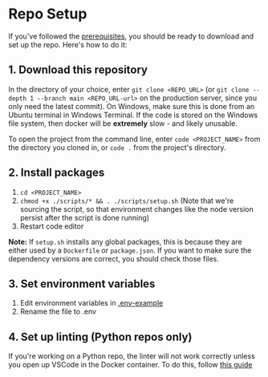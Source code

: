 # Repo Setup
If you've followed the [prerequisites](/setup/getting_started/prerequisites.html), you should be ready to download and set up the repo. Here's how to do it:

## 1. Download this repository
In the directory of your choice, enter `git clone <REPO_URL>` (or `git clone --depth 1 --branch main <REPO_URL-url>` on the production server, since you only need the latest commit). On Windows, make sure this is done from an Ubuntu terminal in Windows Terminal. If the code is stored on the Windows file system, then docker will be **extremely** slow - and likely unusable.  

To open the project from the command line, enter `code <PROJECT_NAME>` from the directory you cloned in, or `code .` from the project's directory.

## 2. Install packages
1. `cd <PROJECT_NAME>`  
2. `chmod +x ./scripts/* && . ./scripts/setup.sh` (Note that we're sourcing the script, so that environment changes like the node version persist after the script is done running)
4. Restart code editor  

**Note:** If `setup.sh` installs any global packages, this is because they are either used by a `Dockerfile` or `package.json`. If you want to make sure the dependency versions are correct, you should check those files.

## 3. Set environment variables  
1. Edit environment variables in [.env-example](https://github.com/Vrooli/Vrooli/blob/master/.env-example)
2. Rename the file to .env

## 4. Set up linting (Python repos only)  
If you're working on a Python repo, the linter will not work correctly unless you open up VSCode in the Docker container. To do this, follow [this guide](/setup/getting_started/working_with_docker.html)
